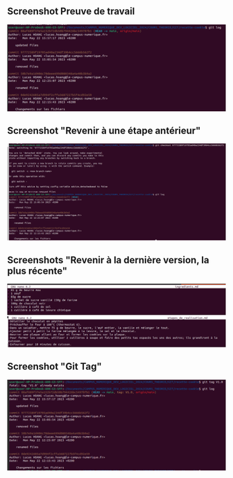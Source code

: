 ## Screenshot Preuve de travail
![](./screenshot-gitlog.png)

## Screenshot "Revenir à une étape antérieur"
![](./screenshot-gitlog2.png)

## Screenshots "Revenir à la dernière version, la plus récente"
![](./screenshot-ingredients.png)
![](./screenshot-realisation.png)

## Screenshot "Git Tag"
![](./screenshot-git-tag.png)